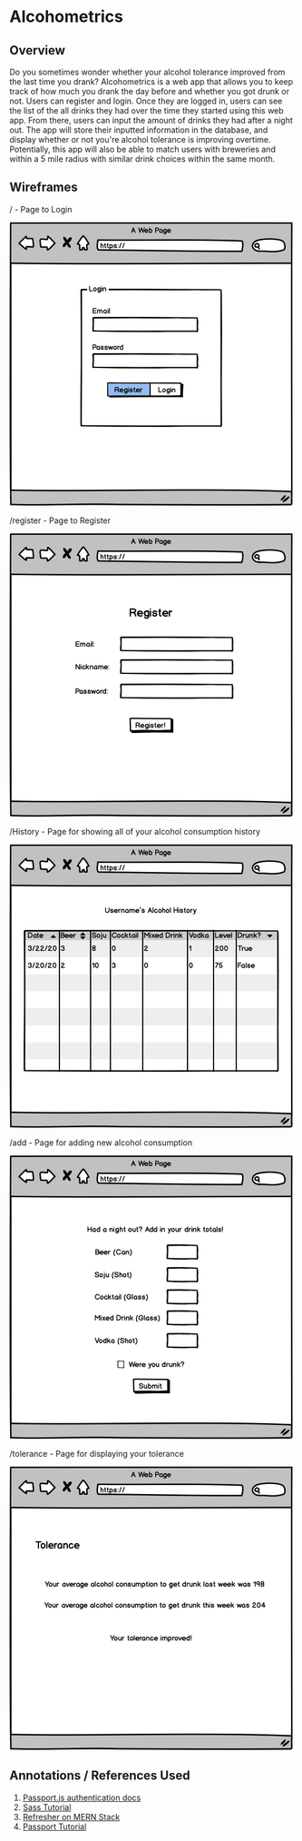 # Alcohometrics  

## Overview
Do you sometimes wonder whether your alcohol tolerance improved from the last time you drank? Alcohometrics is a web app that allows you to keep track of how much you drank the day before and whether you got drunk or not. Users can register and login. Once they are logged in, users can see the list of the all drinks they had over the time they started using this web app. From there, users can input the amount of drinks they had after a night out. The app will store their inputted information in the database, and display whether or not you're alcohol tolerance is improving overtime. 
Potentially, this app will also be able to match users with breweries and within a 5 mile radius with similar drink choices within the same month.

## Wireframes
/ - Page to Login 

![Login](documentation/wireframes/Login.png)

/register - Page to Register

![Register](documentation/wireframes/Register.png) 

/History - Page for showing all of your alcohol consumption history

![History](documentation/wireframes/History.png)

/add - Page for adding new alcohol consumption

![Add](documentation/wireframes/Add.png)

/tolerance - Page for displaying your tolerance

![Tolerance](documentation/wireframes/Tolerance.png)


## Annotations / References Used
1. [Passport.js authentication docs](http://passportjs.org/docs) 
2. [Sass Tutorial](https://sass-lang.com/guide)
3. [Refresher on MERN Stack](https://medium.com/@beaucarnes/learn-the-mern-stack-by-building-an-exercise-tracker-mern-tutorial-59c13c1237a1)
4. [Passport Tutorial](https://medium.com/@brendt_bly/simple-mern-passport-app-tutorial-4aec2105e367)

